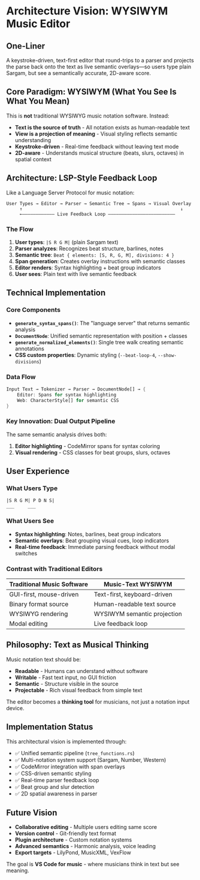 # Architecture Vision: WYSIWYM Music Editor

## One-Liner

A keystroke-driven, text-first editor that round-trips to a parser and projects the parse back onto the text as live semantic overlays—so users type plain Sargam, but see a semantically accurate, 2D-aware score.

## Core Paradigm: WYSIWYM (What You See Is What You Mean)

This is **not** traditional WYSIWYG music notation software. Instead:

- **Text is the source of truth** - All notation exists as human-readable text
- **View is a projection of meaning** - Visual styling reflects semantic understanding
- **Keystroke-driven** - Real-time feedback without leaving text mode
- **2D-aware** - Understands musical structure (beats, slurs, octaves) in spatial context

## Architecture: LSP-Style Feedback Loop

Like a Language Server Protocol for music notation:

```
User Types → Editor → Parser → Semantic Tree → Spans → Visual Overlay
     ↑                                                           ↓
     ←―――――――――――― Live Feedback Loop ―――――――――――――――――――――――――
```

### The Flow

1. **User types**: `|S R G M|` (plain Sargam text)
2. **Parser analyzes**: Recognizes beat structure, barlines, notes
3. **Semantic tree**: `Beat { elements: [S, R, G, M], divisions: 4 }`
4. **Span generation**: Creates overlay instructions with semantic classes
5. **Editor renders**: Syntax highlighting + beat group indicators
6. **User sees**: Plain text with live semantic feedback

## Technical Implementation

### Core Components

- **`generate_syntax_spans()`**: The "language server" that returns semantic analysis
- **`DocumentNode`**: Unified semantic representation with position + classes
- **`generate_normalized_elements()`**: Single tree walk creating semantic annotations
- **CSS custom properties**: Dynamic styling (`--beat-loop-4`, `--show-divisions`)

### Data Flow

```rust
Input Text → Tokenizer → Parser → DocumentNode[] → {
    Editor: Spans for syntax highlighting
    Web: CharacterStyle[] for semantic CSS
}
```

### Key Innovation: Dual Output Pipeline

The same semantic analysis drives both:
1. **Editor highlighting** - CodeMirror spans for syntax coloring
2. **Visual rendering** - CSS classes for beat groups, slurs, octaves

## User Experience

### What Users Type
```
|S R G M| P D N S|
___     ___
```

### What Users See
- **Syntax highlighting**: Notes, barlines, beat group indicators
- **Semantic overlays**: Beat grouping visual cues, loop indicators
- **Real-time feedback**: Immediate parsing feedback without modal switches

### Contrast with Traditional Editors

| Traditional Music Software | Music-Text WYSIWYM |
|----------------------------|---------------------|
| GUI-first, mouse-driven | Text-first, keyboard-driven |
| Binary format source | Human-readable text source |
| WYSIWYG rendering | WYSIWYM semantic projection |
| Modal editing | Live feedback loop |

## Philosophy: Text as Musical Thinking

Music notation text should be:
- **Readable** - Humans can understand without software
- **Writable** - Fast text input, no GUI friction
- **Semantic** - Structure visible in the source
- **Projectable** - Rich visual feedback from simple text

The editor becomes a **thinking tool** for musicians, not just a notation input device.

## Implementation Status

This architectural vision is implemented through:
- ✅ Unified semantic pipeline (`tree_functions.rs`)
- ✅ Multi-notation system support (Sargam, Number, Western)
- ✅ CodeMirror integration with span overlays
- ✅ CSS-driven semantic styling
- ✅ Real-time parser feedback loop
- ✅ Beat group and slur detection
- ✅ 2D spatial awareness in parser

## Future Vision

- **Collaborative editing** - Multiple users editing same score
- **Version control** - Git-friendly text format
- **Plugin architecture** - Custom notation systems
- **Advanced semantics** - Harmonic analysis, voice leading
- **Export targets** - LilyPond, MusicXML, VexFlow

The goal is **VS Code for music** - where musicians think in text but see meaning.